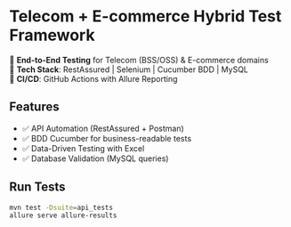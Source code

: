 # Telecom + E-commerce Hybrid Test Framework

🔹 **End-to-End Testing** for Telecom (BSS/OSS) & E-commerce domains  
🔹 **Tech Stack**: RestAssured | Selenium | Cucumber BDD | MySQL  
🔹 **CI/CD**: GitHub Actions with Allure Reporting  

## Features
- ✅ API Automation (RestAssured + Postman)
- ✅ BDD Cucumber for business-readable tests
- ✅ Data-Driven Testing with Excel
- ✅ Database Validation (MySQL queries)

## Run Tests
```bash
mvn test -Dsuite=api_tests
allure serve allure-results